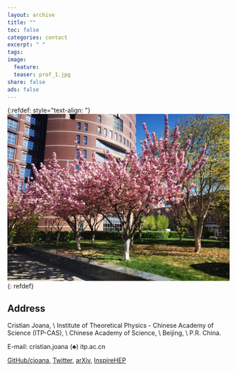 ```yaml
---
layout: archive
title: ""
toc: false
categories: contact
excerpt: " "
tags: 
image:
  feature:
  teaser: prof_1.jpg
share: false
ads: false
---
```



{:refdef: style="text-align: "}    
<img  src="/images/ITP-CAS_bloss.jpg" alt="fig bh" width="600"/>    
{: refdef}  
<!--           your comment -->

## Address

Cristian Joana, \\
Institute of Theoretical Physics - Chinese Academy of Science (ITP-CAS), \\
Chinese Academy of Science,  \\
Beijing, \\
P.R. China.

E-mail: cristian.joana (♣) itp.ac.cn  

[GitHub/cjoana](https://github.com/cjoana), [Twitter](https://twitter.com/cjphy), [arXiv](https://arxiv.org/search/?searchtype=author&query=Joana%2C+C), [InspireHEP](https://inspirehep.net/literature?sort=mostrecent&size=25&page=1&q=a%20C.Joana.1)
